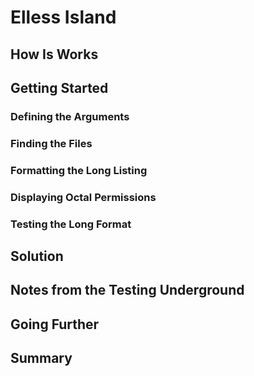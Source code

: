 # Elless Island

## How Is Works

## Getting Started

### Defining the Arguments

### Finding the Files

### Formatting the Long Listing

### Displaying Octal Permissions

### Testing the Long Format

## Solution

## Notes from the Testing Underground

## Going Further

## Summary

